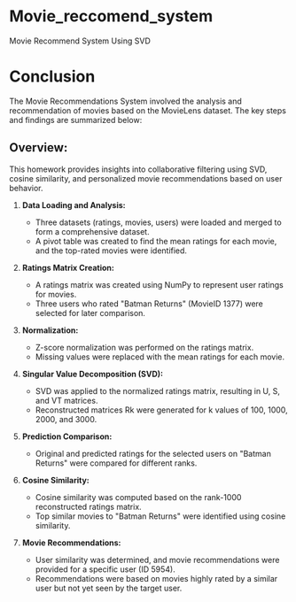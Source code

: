 # Movie_reccomend_system

Movie Recommend System Using SVD

# Conclusion

The Movie Recommendations System involved the analysis and recommendation of movies based on the MovieLens dataset. The key steps and findings are summarized below:

## Overview:

This homework provides insights into collaborative filtering using SVD, cosine similarity, and personalized movie recommendations based on user behavior.

1. **Data Loading and Analysis:**
   - Three datasets (ratings, movies, users) were loaded and merged to form a comprehensive dataset.
   - A pivot table was created to find the mean ratings for each movie, and the top-rated movies were identified.

2. **Ratings Matrix Creation:**
   - A ratings matrix was created using NumPy to represent user ratings for movies.
   - Three users who rated "Batman Returns" (MovieID 1377) were selected for later comparison.

3. **Normalization:**
   - Z-score normalization was performed on the ratings matrix.
   - Missing values were replaced with the mean ratings for each movie.

4. **Singular Value Decomposition (SVD):**
   - SVD was applied to the normalized ratings matrix, resulting in U, S, and VT matrices.
   - Reconstructed matrices Rk were generated for k values of 100, 1000, 2000, and 3000.

5. **Prediction Comparison:**
   - Original and predicted ratings for the selected users on "Batman Returns" were compared for different ranks.

6. **Cosine Similarity:**
   - Cosine similarity was computed based on the rank-1000 reconstructed ratings matrix.
   - Top similar movies to "Batman Returns" were identified using cosine similarity.

7. **Movie Recommendations:**
   - User similarity was determined, and movie recommendations were provided for a specific user (ID 5954).
   - Recommendations were based on movies highly rated by a similar user but not yet seen by the target user.
